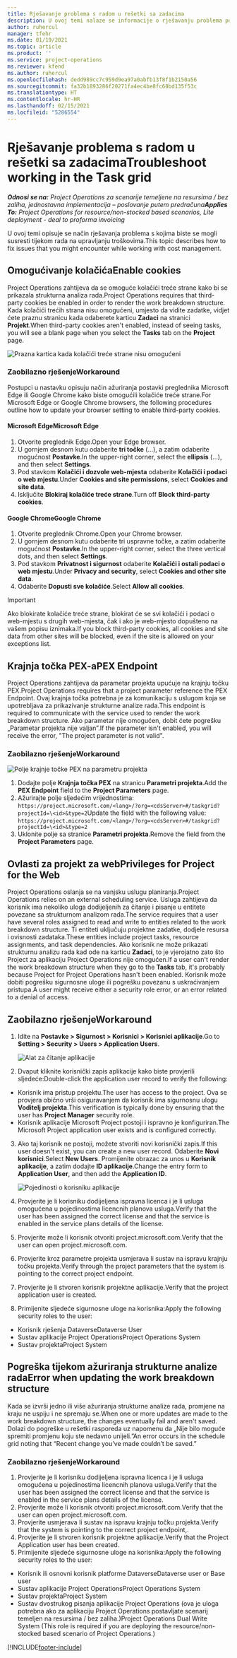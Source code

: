 ```yaml
---
title: Rješavanje problema s radom u rešetki sa zadacima
description: U ovoj temi nalaze se informacije o rješavanju problema potrebne za rad u rešetki sa zadacima.
author: ruhercul
manager: tfehr
ms.date: 01/19/2021
ms.topic: article
ms.product: ''
ms.service: project-operations
ms.reviewer: kfend
ms.author: ruhercul
ms.openlocfilehash: dedd989cc7c959d9ea97a0abfb13f8f1b2150a56
ms.sourcegitcommit: fa32b1893286f20271fa4ec4be8fc68bd135f53c
ms.translationtype: HT
ms.contentlocale: hr-HR
ms.lasthandoff: 02/15/2021
ms.locfileid: "5286554"
---
```

# <a name="troubleshoot-working-in-the-task-grid"></a><span data-ttu-id="52b23-103">Rješavanje problema s radom u rešetki sa zadacima</span><span class="sxs-lookup"><span data-stu-id="52b23-103">Troubleshoot working in the Task grid</span></span> 

<span data-ttu-id="52b23-104">_**Odnosi se na:** Project Operations za scenarije temeljene na resursima / bez zaliha, jednostavna implementacija – poslovanje putem predračuna_</span><span class="sxs-lookup"><span data-stu-id="52b23-104">_**Applies To:** Project Operations for resource/non-stocked based scenarios, Lite deployment - deal to proforma invoicing_</span></span>

<span data-ttu-id="52b23-105">U ovoj temi opisuje se način rješavanja problema s kojima biste se mogli susresti tijekom rada na upravljanju troškovima.</span><span class="sxs-lookup"><span data-stu-id="52b23-105">This topic describes how to fix issues that you might encounter while working with cost management.</span></span>

## <a name="enable-cookies"></a><span data-ttu-id="52b23-106">Omogućivanje kolačića</span><span class="sxs-lookup"><span data-stu-id="52b23-106">Enable cookies</span></span>

<span data-ttu-id="52b23-107">Project Operations zahtijeva da se omoguće kolačići treće strane kako bi se prikazala strukturna analiza rada.</span><span class="sxs-lookup"><span data-stu-id="52b23-107">Project Operations requires that third-party cookies be enabled in order to render the work breakdown structure.</span></span> <span data-ttu-id="52b23-108">Kada kolačići trećih strana nisu omogućeni, umjesto da vidite zadatke, vidjet ćete praznu stranicu kada odaberete karticu **Zadaci** na stranici **Projekt**.</span><span class="sxs-lookup"><span data-stu-id="52b23-108">When third-party cookies aren't enabled, instead of seeing tasks, you will see a blank page when you select the **Tasks** tab on the **Project** page.</span></span>

![Prazna kartica kada kolačići treće strane nisu omogućeni](media/blankschedule.png)


### <a name="workaround"></a><span data-ttu-id="52b23-110">Zaobilazno rješenje</span><span class="sxs-lookup"><span data-stu-id="52b23-110">Workaround</span></span>
<span data-ttu-id="52b23-111">Postupci u nastavku opisuju način ažuriranja postavki preglednika Microsoft Edge ili Google Chrome kako biste omogućili kolačiće treće strane.</span><span class="sxs-lookup"><span data-stu-id="52b23-111">For Microsoft Edge or Google Chrome browsers, the following procedures outline how to update your browser setting to enable third-party cookies.</span></span>

#### <a name="microsoft-edge"></a><span data-ttu-id="52b23-112">Microsoft Edge</span><span class="sxs-lookup"><span data-stu-id="52b23-112">Microsoft Edge</span></span>

1. <span data-ttu-id="52b23-113">Otvorite preglednik Edge.</span><span class="sxs-lookup"><span data-stu-id="52b23-113">Open your Edge browser.</span></span>
2. <span data-ttu-id="52b23-114">U gornjem desnom kutu odaberite **tri točke** (...), a zatim odaberite mogućnost **Postavke**.</span><span class="sxs-lookup"><span data-stu-id="52b23-114">In the upper-right corner, select the **ellipsis** (...), and then select **Settings**.</span></span>
3. <span data-ttu-id="52b23-115">Pod stavkom **Kolačići i dozvole web-mjesta** odaberite **Kolačići i podaci o web mjestu**.</span><span class="sxs-lookup"><span data-stu-id="52b23-115">Under **Cookies and site permissions**, select **Cookies and site data**.</span></span>
4. <span data-ttu-id="52b23-116">Isključite **Blokiraj kolačiće treće strane**.</span><span class="sxs-lookup"><span data-stu-id="52b23-116">Turn off **Block third-party cookies**.</span></span>

#### <a name="google-chrome"></a><span data-ttu-id="52b23-117">Google Chrome</span><span class="sxs-lookup"><span data-stu-id="52b23-117">Google Chrome</span></span>

1. <span data-ttu-id="52b23-118">Otvorite preglednik Chrome.</span><span class="sxs-lookup"><span data-stu-id="52b23-118">Open your Chrome browser.</span></span>
2. <span data-ttu-id="52b23-119">U gornjem desnom kutu odaberite tri uspravne točke, a zatim odaberite mogućnost **Postavke**.</span><span class="sxs-lookup"><span data-stu-id="52b23-119">In the upper-right corner, select the three vertical dots, and then select **Settings**.</span></span>
3. <span data-ttu-id="52b23-120">Pod stavkom **Privatnost i sigurnost** odaberite **Kolačići i ostali podaci o web mjestu**.</span><span class="sxs-lookup"><span data-stu-id="52b23-120">Under **Privacy and security**, select **Cookies and other site data**.</span></span>
4. <span data-ttu-id="52b23-121">Odaberite **Dopusti sve kolačiće**.</span><span class="sxs-lookup"><span data-stu-id="52b23-121">Select **Allow all cookies**.</span></span>

> [!IMPORTANT]
> <span data-ttu-id="52b23-122">Ako blokirate kolačiće treće strane, blokirat će se svi kolačići i podaci o web-mjestu s drugih web-mjesta, čak i ako je web-mjesto dopušteno na vašem popisu iznimaka.</span><span class="sxs-lookup"><span data-stu-id="52b23-122">If you block third-party cookies, all cookies and site data from other sites will be blocked, even if the site is allowed on your exceptions list.</span></span>

## <a name="pex-endpoint"></a><span data-ttu-id="52b23-123">Krajnja točka PEX-a</span><span class="sxs-lookup"><span data-stu-id="52b23-123">PEX Endpoint</span></span>

<span data-ttu-id="52b23-124">Project Operations zahtijeva da parametar projekta upućuje na krajnju točku PEX.</span><span class="sxs-lookup"><span data-stu-id="52b23-124">Project Operations requires that a project parameter reference the PEX Endpoint.</span></span> <span data-ttu-id="52b23-125">Ovaj krajnja točka potrebna je za komunikaciju s uslugom koja se upotrebljava za prikazivanje strukturne analize rada.</span><span class="sxs-lookup"><span data-stu-id="52b23-125">This endpoint is required to communicate with the service used to render the work breakdown structure.</span></span> <span data-ttu-id="52b23-126">Ako parametar nije omogućen, dobit ćete pogrešku „Parametar projekta nije valjan”.</span><span class="sxs-lookup"><span data-stu-id="52b23-126">If the parameter isn't enabled, you will receive the error, "The project parameter is not valid".</span></span> 

### <a name="workaround"></a><span data-ttu-id="52b23-127">Zaobilazno rješenje</span><span class="sxs-lookup"><span data-stu-id="52b23-127">Workaround</span></span>
 ![Polje krajnje točke PEX na parametru projekta](media/projectparameter.png)

1. <span data-ttu-id="52b23-129">Dodajte polje **Krajnja točka PEX** na stranicu **Parametri projekta**.</span><span class="sxs-lookup"><span data-stu-id="52b23-129">Add the **PEX Endpoint** field to the **Project Parameters** page.</span></span>
2. <span data-ttu-id="52b23-130">Ažurirajte polje sljedećim vrijednostima: `https://project.microsoft.com/<lang>/?org=<cdsServer>#/taskgrid?projectId=\<id>&type=2`</span><span class="sxs-lookup"><span data-stu-id="52b23-130">Update the field with the following value: `https://project.microsoft.com/<lang>/?org=<cdsServer>#/taskgrid?projectId=\<id>&type=2`</span></span>
3. <span data-ttu-id="52b23-131">Uklonite polje sa stranice **Parametri projekta**.</span><span class="sxs-lookup"><span data-stu-id="52b23-131">Remove the field from the **Project Parameters** page.</span></span>

## <a name="privileges-for-project-for-the-web"></a><span data-ttu-id="52b23-132">Ovlasti za projekt za web</span><span class="sxs-lookup"><span data-stu-id="52b23-132">Privileges for Project for the Web</span></span>

<span data-ttu-id="52b23-133">Project Operations oslanja se na vanjsku uslugu planiranja.</span><span class="sxs-lookup"><span data-stu-id="52b23-133">Project Operations relies on an external scheduling service.</span></span> <span data-ttu-id="52b23-134">Usluga zahtijeva da korisnik ima nekoliko uloga dodijeljenih za čitanje i pisanje u entitete povezane sa strukturnom analizom rada.</span><span class="sxs-lookup"><span data-stu-id="52b23-134">The service requires that a user have several roles assigned to read and write to entities related to the work breakdown structure.</span></span> <span data-ttu-id="52b23-135">Ti entiteti uključuju projektne zadatke, dodjele resursa i ovisnosti zadataka.</span><span class="sxs-lookup"><span data-stu-id="52b23-135">These entities include project tasks, resource assignments, and task dependencies.</span></span> <span data-ttu-id="52b23-136">Ako korisnik ne može prikazati strukturnu analizu rada kad ode na karticu **Zadaci**, to je vjerojatno zato što Project za aplikaciju Project Operations nije omogućen.</span><span class="sxs-lookup"><span data-stu-id="52b23-136">If a user can't render the work breakdown structure when they go to the **Tasks** tab, it's probably because Project for Project Operations hasn't been enabled.</span></span> <span data-ttu-id="52b23-137">Korisnik može dobiti pogrešku sigurnosne uloge ili pogrešku povezanu s uskraćivanjem pristupa.</span><span class="sxs-lookup"><span data-stu-id="52b23-137">A user might receive either a security role error, or an error related to a denial of access.</span></span>


## <a name="workaround"></a><span data-ttu-id="52b23-138">Zaobilazno rješenje</span><span class="sxs-lookup"><span data-stu-id="52b23-138">Workaround</span></span>

1. <span data-ttu-id="52b23-139">Idite na **Postavke > Sigurnost > Korisnici > Korisnici aplikacije**.</span><span class="sxs-lookup"><span data-stu-id="52b23-139">Go to **Setting > Security > Users > Application Users**.</span></span>  

   ![Alat za čitanje aplikacije](media/applicationuser.jpg)
   
2. <span data-ttu-id="52b23-141">Dvaput kliknite korisnički zapis aplikacije kako biste provjerili sljedeće:</span><span class="sxs-lookup"><span data-stu-id="52b23-141">Double-click the application user record to verify the following:</span></span>

 - <span data-ttu-id="52b23-142">Korisnik ima pristup projektu.</span><span class="sxs-lookup"><span data-stu-id="52b23-142">The user has access to the project.</span></span> <span data-ttu-id="52b23-143">Ova se provjera obično vrši osiguravanjem da korisnik ima sigurnosnu ulogu **Voditelj projekta**.</span><span class="sxs-lookup"><span data-stu-id="52b23-143">This verification is typically done by ensuring that the user has **Project Manager** security role.</span></span>
 - <span data-ttu-id="52b23-144">Korisnik aplikacije Microsoft Project postoji i ispravno je konfiguriran.</span><span class="sxs-lookup"><span data-stu-id="52b23-144">The Microsoft Project application user exists and is configured correctly.</span></span>
 
3. <span data-ttu-id="52b23-145">Ako taj korisnik ne postoji, možete stvoriti novi korisnički zapis.</span><span class="sxs-lookup"><span data-stu-id="52b23-145">If this user doesn't exist, you can create a new user record.</span></span> <span data-ttu-id="52b23-146">Odaberite **Novi korisnici**.</span><span class="sxs-lookup"><span data-stu-id="52b23-146">Select **New Users**.</span></span> <span data-ttu-id="52b23-147">Promijenite obrazac za unos u **Korisnik aplikacije**, a zatim dodajte **ID aplikacije**.</span><span class="sxs-lookup"><span data-stu-id="52b23-147">Change the entry form to **Application User**, and then add the **Application ID**.</span></span>

   ![Pojedinosti o korisniku aplikacije](media/applicationuserdetails.jpg)

4. <span data-ttu-id="52b23-149">Provjerite je li korisniku dodijeljena ispravna licenca i je li usluga omogućena u pojedinostima licencnih planova usluga.</span><span class="sxs-lookup"><span data-stu-id="52b23-149">Verify that the user has been assigned the correct license and that the service is enabled in the service plans details of the license.</span></span>
5. <span data-ttu-id="52b23-150">Provjerite može li korisnik otvoriti project.microsoft.com.</span><span class="sxs-lookup"><span data-stu-id="52b23-150">Verify that the user can open project.microsoft.com.</span></span>
6. <span data-ttu-id="52b23-151">Provjerite kroz parametre projekta usmjerava li sustav na ispravu krajnju točku projekta.</span><span class="sxs-lookup"><span data-stu-id="52b23-151">Verify through the project parameters that the system is pointing to the correct project endpoint.</span></span>
7. <span data-ttu-id="52b23-152">Provjerite je li stvoren korisnik projektne aplikacije.</span><span class="sxs-lookup"><span data-stu-id="52b23-152">Verify that the project application user is created.</span></span>
8. <span data-ttu-id="52b23-153">Primijenite sljedeće sigurnosne uloge na korisnika:</span><span class="sxs-lookup"><span data-stu-id="52b23-153">Apply the following security roles to the user:</span></span>

  - <span data-ttu-id="52b23-154">Korisnik rješenja Dataverse</span><span class="sxs-lookup"><span data-stu-id="52b23-154">Dataverse User</span></span>
  - <span data-ttu-id="52b23-155">Sustav aplikacije Project Operations</span><span class="sxs-lookup"><span data-stu-id="52b23-155">Project Operations System</span></span>
  - <span data-ttu-id="52b23-156">Sustav projekta</span><span class="sxs-lookup"><span data-stu-id="52b23-156">Project System</span></span>

## <a name="error-when-updating-the-work-breakdown-structure"></a><span data-ttu-id="52b23-157">Pogreška tijekom ažuriranja strukturne analize rada</span><span class="sxs-lookup"><span data-stu-id="52b23-157">Error when updating the work breakdown structure</span></span>

<span data-ttu-id="52b23-158">Kada se izvrši jedno ili više ažuriranja strukturne analize rada, promjene na kraju ne uspiju i ne spremaju se.</span><span class="sxs-lookup"><span data-stu-id="52b23-158">When one or more updates are made to the work breakdown structure, the changes eventually fail and aren't saved.</span></span> <span data-ttu-id="52b23-159">Dolazi do pogreške u rešetki rasporeda uz napomenu da „Nije bilo moguće spremiti promjenu koju ste nedavno unijeli.”</span><span class="sxs-lookup"><span data-stu-id="52b23-159">An error occurs in the schedule grid noting that “Recent change you’ve made couldn’t be saved.”</span></span>

### <a name="workaround"></a><span data-ttu-id="52b23-160">Zaobilazno rješenje</span><span class="sxs-lookup"><span data-stu-id="52b23-160">Workaround</span></span>

1. <span data-ttu-id="52b23-161">Provjerite je li korisniku dodijeljena ispravna licenca i je li usluga omogućena u pojedinostima licencnih planova usluga.</span><span class="sxs-lookup"><span data-stu-id="52b23-161">Verify that the user has been assigned the correct license and that the service is enabled in the service plans details of the license.</span></span>
2. <span data-ttu-id="52b23-162">Provjerite može li korisnik otvoriti project.microsoft.com.</span><span class="sxs-lookup"><span data-stu-id="52b23-162">Verify that the user can open project.microsoft.com.</span></span>
3. <span data-ttu-id="52b23-163">Provjerite usmjerava li sustav na ispravu krajnju točku projekta.</span><span class="sxs-lookup"><span data-stu-id="52b23-163">Verify that the system is pointing to the correct project endpoint,.</span></span>
4. <span data-ttu-id="52b23-164">Provjerite je li stvoren korisnik projektne aplikacije.</span><span class="sxs-lookup"><span data-stu-id="52b23-164">Verify that the Project Application user has been created.</span></span>
5. <span data-ttu-id="52b23-165">Primijenite sljedeće sigurnosne uloge na korisnika:</span><span class="sxs-lookup"><span data-stu-id="52b23-165">Apply the following security roles to the user:</span></span>
  
  - <span data-ttu-id="52b23-166">Korisnik ili osnovni korisnik platforme Dataverse</span><span class="sxs-lookup"><span data-stu-id="52b23-166">Dataverse user or Base user</span></span>
  - <span data-ttu-id="52b23-167">Sustav aplikacije Project Operations</span><span class="sxs-lookup"><span data-stu-id="52b23-167">Project Operations System</span></span>
  - <span data-ttu-id="52b23-168">Sustav projekta</span><span class="sxs-lookup"><span data-stu-id="52b23-168">Project System</span></span>
  - <span data-ttu-id="52b23-169">Sustav dvostrukog pisanja aplikacije Project Operations (ova je uloga potrebna ako za aplikaciju Project Operations postavljate scenarij temeljen na resursima / bez zaliha.)</span><span class="sxs-lookup"><span data-stu-id="52b23-169">Project Operations Dual Write System (This role is required if you are deploying the resource/non-stocked based scenario of Project Operations.)</span></span>


[!INCLUDE[footer-include](../includes/footer-banner.md)]